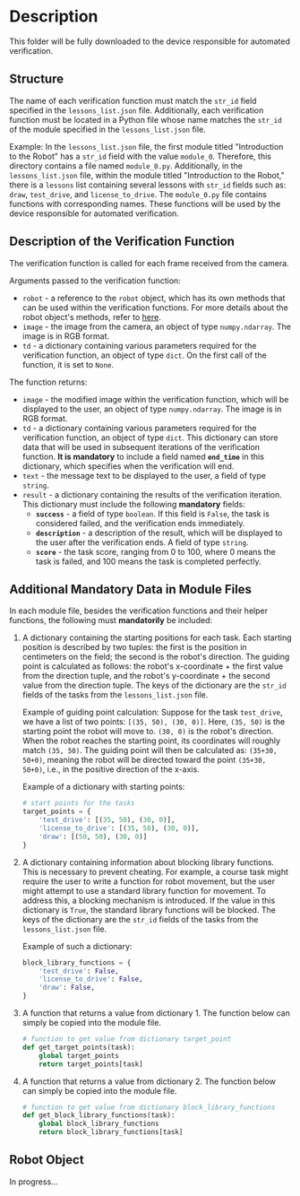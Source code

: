 # Description

This folder will be fully downloaded to the device responsible for automated verification.

## Structure

The name of each verification function must match the `str_id` field specified in the `lessons_list.json` file. Additionally, each verification function must be located in a Python file whose name matches the `str_id` of the module specified in the `lessons_list.json` file.

Example:
In the `lessons_list.json` file, the first module titled "Introduction to the Robot" has a `str_id` field with the value `module_0`. Therefore, this directory contains a file named `module_0.py`. Additionally, in the `lessons_list.json` file, within the module titled "Introduction to the Robot," there is a `lessons` list containing several lessons with `str_id` fields such as: `draw`, `test_drive`, and `license_to_drive`. The `module_0.py` file contains functions with corresponding names. These functions will be used by the device responsible for automated verification.

## Description of the Verification Function

The verification function is called for each frame received from the camera.

Arguments passed to the verification function:
- `robot` - a reference to the `robot` object, which has its own methods that can be used within the verification functions. For more details about the robot object's methods, refer to [here](#robot-object).
- `image` - the image from the camera, an object of type `numpy.ndarray`. The image is in RGB format.
- `td` - a dictionary containing various parameters required for the verification function, an object of type `dict`. On the first call of the function, it is set to `None`.

The function returns:
- `image` - the modified image within the verification function, which will be displayed to the user, an object of type `numpy.ndarray`. The image is in RGB format.
- `td` - a dictionary containing various parameters required for the verification function, an object of type `dict`. This dictionary can store data that will be used in subsequent iterations of the verification function. **It is mandatory** to include a field named **`end_time`** in this dictionary, which specifies when the verification will end.
- `text` - the message text to be displayed to the user, a field of type `string`.
- `result` - a dictionary containing the results of the verification iteration. This dictionary must include the following **mandatory** fields:
    - **`success`** - a field of type `boolean`. If this field is `False`, the task is considered failed, and the verification ends immediately.
    - **`description`** - a description of the result, which will be displayed to the user after the verification ends. A field of type `string`.
    - **`score`** - the task score, ranging from 0 to 100, where 0 means the task is failed, and 100 means the task is completed perfectly.

## Additional Mandatory Data in Module Files

In each module file, besides the verification functions and their helper functions, the following must **mandatorily** be included:

1) A dictionary containing the starting positions for each task. Each starting position is described by two tuples: the first is the position in centimeters on the field; the second is the robot's direction. The guiding point is calculated as follows: the robot's x-coordinate + the first value from the direction tuple, and the robot's y-coordinate + the second value from the direction tuple. The keys of the dictionary are the `str_id` fields of the tasks from the `lessons_list.json` file.

    Example of guiding point calculation:
    Suppose for the task `test_drive`, we have a list of two points: `[(35, 50), (30, 0)]`. Here, `(35, 50)` is the starting point the robot will move to. `(30, 0)` is the robot's direction. When the robot reaches the starting point, its coordinates will roughly match `(35, 50)`. The guiding point will then be calculated as: `(35+30, 50+0)`, meaning the robot will be directed toward the point `(35+30, 50+0)`, i.e., in the positive direction of the x-axis.

    Example of a dictionary with starting points:
    ```python
    # start points for the tasks
    target_points = {
        'test_drive': [(35, 50), (30, 0)],
        'license_to_drive': [(35, 50), (30, 0)],
        'draw': [(50, 50), (30, 0)]
    }
    ```

2) A dictionary containing information about blocking library functions. This is necessary to prevent cheating. For example, a course task might require the user to write a function for robot movement, but the user might attempt to use a standard library function for movement. To address this, a blocking mechanism is introduced. If the value in this dictionary is `True`, the standard library functions will be blocked. The keys of the dictionary are the `str_id` fields of the tasks from the `lessons_list.json` file.

    Example of such a dictionary:
    ```python
    block_library_functions = {
        'test_drive': False,
        'license_to_drive': False,
        'draw': False,
    }
    ```

3) A function that returns a value from dictionary 1. The function below can simply be copied into the module file.

    ```python
    # function to get value from dictionary target_point
    def get_target_points(task):
        global target_points
        return target_points[task]
    ```

4) A function that returns a value from dictionary 2. The function below can simply be copied into the module file.

    ```python
    # function to get value from dictionary block_library_functions
    def get_block_library_functions(task):
        global block_library_functions
        return block_library_functions[task]
    ```

## Robot Object

In progress...